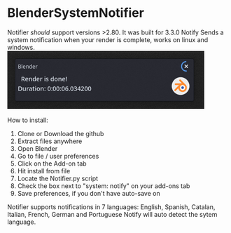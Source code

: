 # BlenderSystemNotifier
Notifier *should* support versions >2.80. It was built for 3.3.0
Notify Sends a system notification when your render is complete, 
works on linux and windows.
![](images/Screenshot_linux.png)

How to install:

1.  Clone or Download the github
3.  Extract files anywhere
4.  Open Blender
5.  Go to file / user preferences
6.  Click on the Add-on tab
7.  Hit install from file
8.  Locate the Notifier.py script
7.  Check the box next to "system: notify" on your add-ons tab
8.  Save preferences, if you don't have auto-save on


Notifier supports notifications in 7 languages: English, Spanish, Catalan, Italian, French, German and Portuguese
Notify will auto detect the sytem language.
